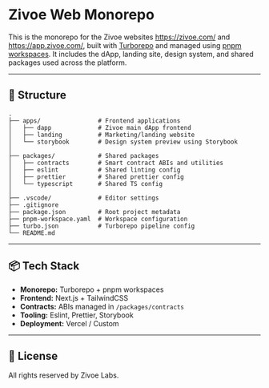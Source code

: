 # Zivoe Web Monorepo

This is the monorepo for the Zivoe websites https://zivoe.com/ and https://app.zivoe.com/, built with [Turborepo](https://turbo.build/repo) and managed using [pnpm workspaces](https://pnpm.io/workspaces). It includes the dApp, landing site, design system, and shared packages used across the platform.

---

## 📁 Structure

```
.
├── apps/                # Frontend applications
│   ├── dapp             # Zivoe main dApp frontend
│   ├── landing          # Marketing/landing website
│   └── storybook        # Design system preview using Storybook
│
├── packages/            # Shared packages
│   ├── contracts        # Smart contract ABIs and utilities
│   ├── eslint           # Shared linting config
│   ├── prettier         # Shared prettier config
│   └── typescript       # Shared TS config
│
├── .vscode/             # Editor settings
├── .gitignore
├── package.json         # Root project metadata
├── pnpm-workspace.yaml  # Workspace configuration
├── turbo.json           # Turborepo pipeline config
└── README.md
```

---

## 📦 Tech Stack

- **Monorepo:** Turborepo + pnpm workspaces
- **Frontend:** Next.js + TailwindCSS
- **Contracts:** ABIs managed in `/packages/contracts`
- **Tooling:** Eslint, Prettier, Storybook
- **Deployment:** Vercel / Custom

---

## 📄 License

All rights reserved by Zivoe Labs.
